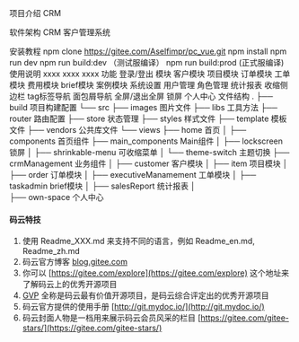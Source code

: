 项目介绍
CRM

软件架构
CRM 客户管理系统

安装教程
npm clone https://gitee.com/Aselfimpr/pc_vue.git
npm install
npm run dev
npm run build:dev （测试服编译）
npm run build:prod (正式服编译)
使用说明
xxxx
xxxx
xxxx
功能
登录/登出
模块
客户模块
项目模块
订单模块
工单模块
费用模块
brief模块
案例模块
系统设置
用户管理
角色管理
统计报表
收缩侧边栏
tag标签导航
面包屑导航
全屏/退出全屏
锁屏
个人中心
文件结构
.
├── build  项目构建配置
└── src
    ├── images  图片文件
    ├── libs  工具方法
    ├── router  路由配置
    ├── store  状态管理
    ├── styles  样式文件
    ├── template  模板文件
    ├── vendors  公共库文件
    └── views
        ├── home  首页
        │   ├── components  首页组件
        ├── main_components  Main组件
        │   ├── lockscreen  锁屏
        │   ├── shrinkable-menu  可收缩菜单
        │   └── theme-switch  主题切换
        ├── crmManagement  业务组件
        │   ├── customer  客户模块
        │   ├── item  项目模块
        │   ├── order 订单模块
        │   ├── executiveManamement  工单模块
        │   ├── taskadmin  brief模块
        │   ├── salesReport 统计报表
        │   
        ├── own-space  个人中心
        

#### 码云特技

1. 使用 Readme\_XXX.md 来支持不同的语言，例如 Readme\_en.md, Readme\_zh.md
2. 码云官方博客 [blog.gitee.com](https://blog.gitee.com)
3. 你可以 [https://gitee.com/explore](https://gitee.com/explore) 这个地址来了解码云上的优秀开源项目
4. [GVP](https://gitee.com/gvp) 全称是码云最有价值开源项目，是码云综合评定出的优秀开源项目
5. 码云官方提供的使用手册 [http://git.mydoc.io/](http://git.mydoc.io/)
6. 码云封面人物是一档用来展示码云会员风采的栏目 [https://gitee.com/gitee-stars/](https://gitee.com/gitee-stars/)